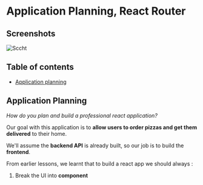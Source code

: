 # Application Planning, React Router

## Screenshots

![Sccht](./completed/src/assets/appscreenshots.png)

## Table of contents

- [Application planning](#application-planning)

## Application Planning

_How do you plan and build a professional react application?_

Our goal with this application is to **allow users to order pizzas and get them delivered** to their home.

We'll assume the **backend API** is already built, so our job is to build the **frontend**.

From earlier lessons, we learnt that to build a react app we should always :

1. Break the UI into **component**
